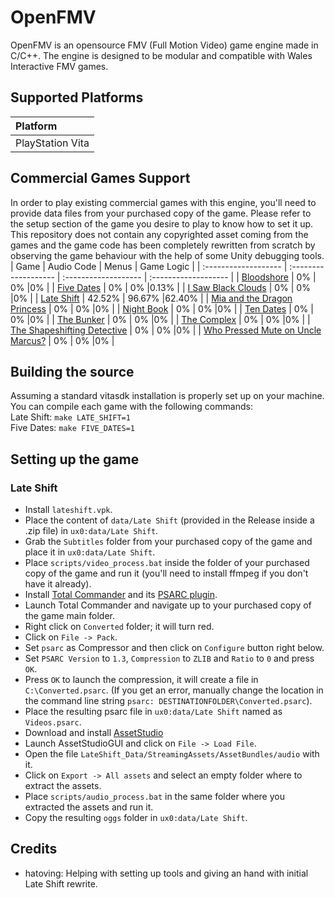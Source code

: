 # OpenFMV
OpenFMV is an opensource FMV (Full Motion Video) game engine made in C/C++. The engine is designed to be modular and compatible with Wales Interactive FMV games.

## Supported Platforms
| Platform         |
| :------------------- |
| PlayStation Vita     |

## Commercial Games Support
In order to play existing commercial games with this engine, you'll need to provide data files from your purchased copy of the game. Please refer to the setup section of the game you desire to play to know how to set it up.
This repository does not contain any copyrighted asset coming from the games and the game code has been completely rewritten from scratch by observing the game behaviour with the help of some Unity debugging tools.
| Game | Audio Code | Menus | Game Logic |
| :------------------- | :------------------- | :------------------- | :------------------- |
| [Bloodshore](https://store.steampowered.com/app/1490840/Bloodshore/)     | 0% | 0% |0% |
| [Five Dates](https://store.steampowered.com/app/1353270/Five_Dates/)     | 0% | 0% |0.13% |
| [I Saw Black Clouds](https://store.steampowered.com/app/1346830/I_Saw_Black_Clouds/)     | 0% | 0% |0% |
| [Late Shift](https://store.steampowered.com/app/584980/Late_Shift/)     | 42.52% | 96.67% |62.40% |
| [Mia and the Dragon Princess](https://store.steampowered.com/app/1837580/Mia_and_the_Dragon_Princess/)     | 0% | 0% |0% |
| [Night Book](https://store.steampowered.com/app/1477920/Night_Book/)     | 0% | 0% |0% |
| [Ten Dates](https://store.steampowered.com/app/1946070/Ten_Dates/)     | 0% | 0% |0% |
| [The Bunker](https://store.steampowered.com/app/481110/The_Bunker/)     | 0% | 0% |0% |
| [The Complex](https://store.steampowered.com/app/1107790/The_Complex/)     | 0% | 0% |0% |
| [The Shapeshifting Detective](https://store.steampowered.com/app/898650/The_Shapeshifting_Detective/)     | 0% | 0% |0% |
| [Who Pressed Mute on Uncle Marcus?](https://store.steampowered.com/app/1628130/Who_Pressed_Mute_on_Uncle_Marcus/)     | 0% | 0% |0% |

## Building the source
Assuming a standard vitasdk installation is properly set up on your machine. You can compile each game with the following commands:<br>
Late Shift: `make LATE_SHIFT=1`<br>
Five Dates: `make FIVE_DATES=1`

## Setting up the game
### Late Shift
- Install `lateshift.vpk`.
- Place the content of `data/Late Shift` (provided in the Release inside a .zip file) in `ux0:data/Late Shift`.
- Grab the `Subtitles` folder from your purchased copy of the game and place it in `ux0:data/Late Shift`.
- Place `scripts/video_process.bat` inside the folder of your purchased copy of the game and run it (you'll need to install ffmpeg if you don't have it already).
- Install [Total Commander](https://www.ghisler.com/download.htm) and its [PSARC plugin](http://totalcmd.net/plugring/PSARC.html).
- Launch Total Commander and navigate up to your purchased copy of the game main folder.
- Right click on `Converted` folder; it will turn red.
- Click on `File -> Pack`.
- Set `psarc` as Compressor and then click on `Configure` button right below.
- Set `PSARC Version` to `1.3`, `Compression` to `ZLIB` and `Ratio` to `0` and press `OK`.
- Press `OK` to launch the compression, it will create a file in `C:\Converted.psarc`. (If you get an error, manually change the location in the command line string `psarc: DESTINATIONFOLDER\Converted.psarc`).
- Place the resulting psarc file in `ux0:data/Late Shift` named as `Videos.psarc`.
- Download and install [AssetStudio](https://github.com/Perfare/AssetStudio/releases/tag/v0.16.47)
- Launch AssetStudioGUI and click on `File -> Load File`.
- Open the file `LateShift_Data/StreamingAssets/AssetBundles/audio` with it.
- Click on `Export -> All assets` and select an empty folder where to extract the assets.
- Place `scripts/audio_process.bat` in the same folder where you extracted the assets and run it.
- Copy the resulting `oggs` folder in `ux0:data/Late Shift`.

## Credits
- hatoving: Helping with setting up tools and giving an hand with initial Late Shift rewrite.
